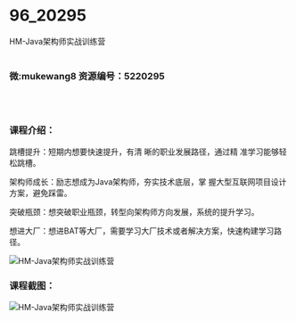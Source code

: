 # 96_20295
HM-Java架构师实战训练营
<br/></br>
<h3>微:mukewang8 资源编号：5220295</h3>
<br/></br>
<h3>课程介绍：</h3>
<p>跳槽提升：短期内想要快速提升，有清 晰的职业发展路径，通过精 准学习能够轻松跳槽。</p>
<p>架构师成长：励志想成为<a title="查看与 Java 相关的文章" target="_blank">Java</a>架构师，夯实技术底层，掌 握大型互联网项目设计方案，避免踩雷。</p>
<p>突破瓶颈：想突破职业瓶颈，转型向架构师方向发展，系统的提升学习。</p>
<p>想进大厂：想进BAT等大厂，需要学习大厂技术或者解决方案，快速构建学习路径。</p>
<p><img src="https://www.ko996.com/wp-content/uploads/img/2021/07/1-5-300x189.png" alt="HM-Java架构师实战训练营"></p>
<div class="info-desc">
<h3>课程截图：</h3>
<p><img src="https://www.ko996.com/wp-content/uploads/img/2021/07/2-6.png" alt="HM-Java架构师实战训练营"></p>


			
</div>
